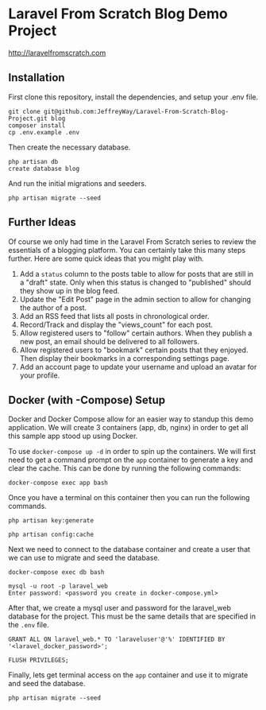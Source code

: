 # Laravel From Scratch Blog Demo Project

http://laravelfromscratch.com

## Installation

First clone this repository, install the dependencies, and setup your .env file.

```
git clone git@github.com:JeffreyWay/Laravel-From-Scratch-Blog-Project.git blog
composer install
cp .env.example .env
```

Then create the necessary database.

```
php artisan db
create database blog
```

And run the initial migrations and seeders.

```
php artisan migrate --seed
```

## Further Ideas

Of course we only had time in the Laravel From Scratch series to review the essentials of a blogging platform. You can certainly take this many 
steps further. Here are some quick ideas that you might play with.

1. Add a `status` column to the posts table to allow for posts that are still in a "draft" state. Only when this status is changed to "published" should they show up in the blog feed. 
2. Update the "Edit Post" page in the admin section to allow for changing the author of a post.
3. Add an RSS feed that lists all posts in chronological order.
4. Record/Track and display the "views_count" for each post.
5. Allow registered users to "follow" certain authors. When they publish a new post, an email should be delivered to all followers.
6. Allow registered users to "bookmark" certain posts that they enjoyed. Then display their bookmarks in a corresponding settings page.
7. Add an account page to update your username and upload an avatar for your profile.


## Docker (with -Compose) Setup

Docker and Docker Compose allow for an easier way to standup this demo application. We will create 3 containers (app, db, nginx) in order to get all this sample app stood up using Docker. 

To use `docker-compose up -d` in order to spin up the containers. We will first need to get a command prompt on the `app` container to generate a key and clear the cache. This can be done by running the following commands:

```
docker-compose exec app bash
```

Once you have a terminal on this container then you can run the following commands. 
```
php artisan key:generate

php artisan config:cache
```

Next we need to connect to the database container and create a user that we can use to migrate and seed the database. 

```
docker-compose exec db bash

mysql -u root -p laravel_web
Enter password: <password you create in docker-compose.yml>
```

After that, we create a mysql user and password for the laravel_web database for the project. This must be the same details that are specified in the `.env` file. 
```
GRANT ALL ON laravel_web.* TO 'laraveluser'@'%' IDENTIFIED BY '<laravel_docker_password>';

FLUSH PRIVILEGES;
```

Finally, lets get terminal access on the `app` container and use it to migrate and seed the database. 

```
php artisan migrate --seed
```